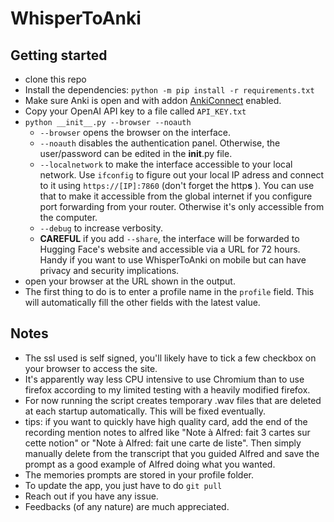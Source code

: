 # WhisperToAnki

## Getting started
* clone this repo
* Install the dependencies: `python -m pip install -r requirements.txt`
* Make sure Anki is open and with addon [AnkiConnect](https://ankiweb.net/shared/info/2055492159) enabled.
* Copy your OpenAI API key to a file called `API_KEY.txt`
* `python __init__.py --browser --noauth`
    * `--browser` opens the browser on the interface.
    * `--noauth` disables the authentication panel. Otherwise, the user/password can be edited in the __init__.py file.
    * `--localnetwork` to make the interface accessible to your local network. Use `ifconfig` to figure out your local IP adress and connect to it using `https://[IP]:7860` (don't forget the http**s** ). You can use that to make it accessible from the global internet if you configure port forwarding from your router. Otherwise it's only accessible from the computer.
    * `--debug` to increase verbosity.
    * **CAREFUL** if you add `--share`, the interface will be forwarded to Hugging Face's website and accessible via a URL for 72 hours. Handy if you want to use WhisperToAnki on mobile but can have privacy and security implications.
* open your browser at the URL shown in the output.
* The first thing to do is to enter a profile name in the `profile` field. This will automatically fill the other fields with the latest value.

## Notes
* The ssl used is self signed, you'll likely have to tick a few checkbox on your browser to access the site.
* It's apparently way less CPU intensive to use Chromium than to use firefox according to my limited testing with a heavily modified firefox.
* For now running the script creates temporary .wav files that are deleted at each startup automatically. This will be fixed eventually.
* tips: if you want to quickly have high quality card, add the end of the recording mention notes to alfred like "Note à Alfred: fait 3 cartes sur cette notion" or "Note à Alfred: fait une carte de liste". Then simply manually delete from the transcript that you guided Alfred and save the prompt as a good example of Alfred doing what you wanted.
* The memories prompts are stored in your profile folder.
* To update the app, you just have to do `git pull`
* Reach out if you have any issue.
* Feedbacks (of any nature) are much appreciated.

